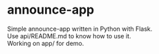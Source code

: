 # announce-app
Simple announce-app written in Python with Flask.\
Use api/README.md to know how to use it.\
Working on app/ for demo.